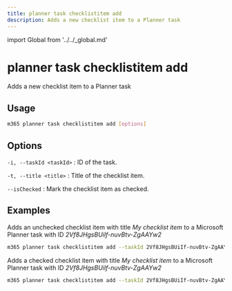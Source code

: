 ```yaml
---
title: planner task checklistitem add
description: Adds a new checklist item to a Planner task
---
```


import Global from '../../_global.md'

# planner task checklistitem add

Adds a new checklist item to a Planner task

## Usage

```sh
m365 planner task checklistitem add [options]
```

## Options

`-i, --taskId <taskId>`
: ID of the task.

`-t, --title <title>`
: Title of the checklist item.

`--isChecked`
: Mark the checklist item as checked.

<Global />

## Examples

Adds an unchecked checklist item with title _My checklist item_ to a Microsoft Planner task with ID _2Vf8JHgsBUiIf-nuvBtv-ZgAAYw2_

```sh
m365 planner task checklistitem add --taskId 2Vf8JHgsBUiIf-nuvBtv-ZgAAYw2 --title "My checklist item"
```

Adds a checked checklist item with title _My checklist item_ to a Microsoft Planner task with ID _2Vf8JHgsBUiIf-nuvBtv-ZgAAYw2_

```sh
m365 planner task checklistitem add --taskId 2Vf8JHgsBUiIf-nuvBtv-ZgAAYw2 --title "My checklist item" --isChecked
```
